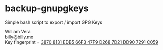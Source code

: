 # backup-gnupgkeys
Simple bash script to export / import GPG Keys

William Vera  
billy@billy.mx  
Key fingerprint = [3870 8131 EDB5 66F3 47F9  D268 7D21 DD90 7291 C059](http://pgp.mit.edu/pks/lookup?op=get&search=0x7D21DD907291C059)
